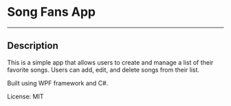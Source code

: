 # Song Fans App

---

## Description

This is a simple app that allows users to create and manage a list of their favorite songs. Users can add, edit, and delete songs from their list.

Built using WPF framework and C#.

License: MIT
